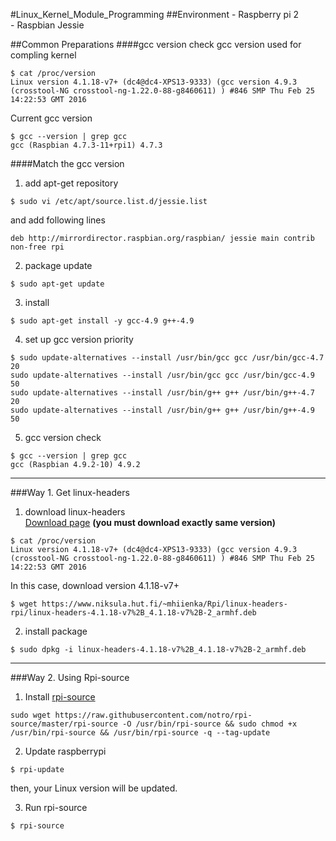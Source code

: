 #Linux_Kernel_Module_Programming
##Environment
\- Raspberry pi 2  
\- Raspbian Jessie

##Common Preparations
####gcc version check
gcc version used for compling kernel  

```
$ cat /proc/version
Linux version 4.1.18-v7+ (dc4@dc4-XPS13-9333) (gcc version 4.9.3 (crosstool-NG crosstool-ng-1.22.0-88-g8460611) ) #846 SMP Thu Feb 25 14:22:53 GMT 2016
```
Current gcc version

```
$ gcc --version | grep gcc
gcc (Raspbian 4.7.3-11+rpi1) 4.7.3
```

####Match the gcc version
1) add apt-get repository

```
$ sudo vi /etc/apt/source.list.d/jessie.list
```
and add following lines     

```
deb http://mirrordirector.raspbian.org/raspbian/ jessie main contrib non-free rpi
```

2) package update

```
$ sudo apt-get update
```

3) install

```
$ sudo apt-get install -y gcc-4.9 g++-4.9
```

4) set up gcc version priority

```
$ sudo update-alternatives --install /usr/bin/gcc gcc /usr/bin/gcc-4.7 20
sudo update-alternatives --install /usr/bin/gcc gcc /usr/bin/gcc-4.9 50
sudo update-alternatives --install /usr/bin/g++ g++ /usr/bin/g++-4.7 20
sudo update-alternatives --install /usr/bin/g++ g++ /usr/bin/g++-4.9 50
```

5) gcc version check

```
$ gcc --version | grep gcc
gcc (Raspbian 4.9.2-10) 4.9.2
```
---
###Way 1. Get linux-headers
1) download linux-headers  
[Download page](https://www.niksula.hut.fi/~mhiienka/Rpi/linux-headers-rpi/) **(you must download exactly same version)**  

```
$ cat /proc/version
Linux version 4.1.18-v7+ (dc4@dc4-XPS13-9333) (gcc version 4.9.3 (crosstool-NG crosstool-ng-1.22.0-88-g8460611) ) #846 SMP Thu Feb 25 14:22:53 GMT 2016
```
In this case, download version 4.1.18-v7+  

```
$ wget https://www.niksula.hut.fi/~mhiienka/Rpi/linux-headers-rpi/linux-headers-4.1.18-v7%2B_4.1.18-v7%2B-2_armhf.deb
```
2) install package

```
$ sudo dpkg -i linux-headers-4.1.18-v7%2B_4.1.18-v7%2B-2_armhf.deb
```

---
###Way 2. Using Rpi-source
1) Install [rpi-source](https://github.com/notro/rpi-source/wiki)

```
sudo wget https://raw.githubusercontent.com/notro/rpi-source/master/rpi-source -O /usr/bin/rpi-source && sudo chmod +x /usr/bin/rpi-source && /usr/bin/rpi-source -q --tag-update
```
2) Update raspberrypi

```
$ rpi-update
```
then, your Linux version will be updated.

3) Run rpi-source

```
$ rpi-source
```
